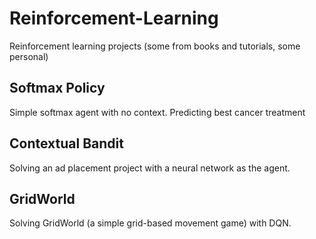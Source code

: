 # Reinforcement-Learning

Reinforcement learning projects (some from books and tutorials, some personal)

## Softmax Policy

Simple softmax agent with no context. Predicting best cancer treatment

## Contextual Bandit

Solving an ad placement project with a neural network as the agent.

## GridWorld

Solving GridWorld (a simple grid-based movement game) with DQN.
